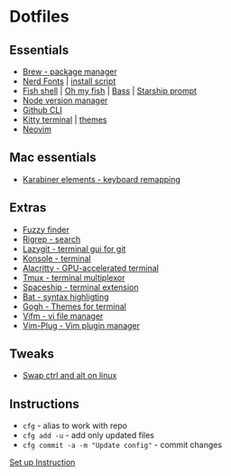 # Dotfiles

## Essentials
- [Brew - package manager](https://brew.sh/)
- [Nerd Fonts](https://github.com/ryanoasis/nerd-fonts) | [install script](https://gist.github.com/davidteren/898f2dcccd42d9f8680ec69a3a5d350e)
- [Fish shell](https://fishshell.com/)
| [Oh my fish](https://github.com/oh-my-fish/oh-my-fish#startup)
| [Bass](https://github.com/edc/bass)
| [Starship prompt](https://github.com/starship/starship)
- [Node version manager](https://github.com/nvm-sh/nvm)
- [Github CLI](https://cli.github.com/)
- [Kitty terminal](https://sw.kovidgoyal.net/kitty/)
| [themes](https://github.com/dexpota/kitty-themes)
- [Neovim](https://neovim.io/)


## Mac essentials
- [Karabiner elements - keyboard remapping](https://karabiner-elements.pqrs.org/)

## Extras
- [Fuzzy finder](https://github.com/junegunn/fzf)
- [Rigrep - search](https://github.com/BurntSushi/ripgrep)
- [Lazygit - terminal gui for git](https://github.com/jesseduffield/lazygit)
- [Konsole - terminal](https://konsole.kde.org/)
- [Alacritty - GPU-accelerated terminal](https://github.com/alacritty/alacritty)
- [Tmux - terminal multiplexor](https://github.com/tmux/tmux)
- [Spaceship - terminal extension](https://github.com/denysdovhan/spaceship-prompt)
- [Bat - syntax highligting](https://github.com/sharkdp/bat)
- [Gogh - Themes for terminal](http://mayccoll.github.io/Gogh/)
- [Vifm - vi file manager](https://vifm.info/)
- [Vim-Plug - Vim plugin manager](https://github.com/junegunn/vim-plug)
 


## Tweaks
- [Swap ctrl and alt on linux](https://askubuntu.com/questions/885045/how-to-swap-ctrl-and-alt-keys-in-ubuntu-16-04)

## Instructions
- `cfg` - alias to work with repo
- `cfg add -u` - add only updated files
- `cfg commit -a -m "Update config"` - commit changes

[Set up Instruction](https://developer.atlassian.com/blog/2016/02/best-way-to-store-dotfiles-git-bare-repo/)
